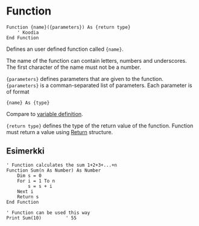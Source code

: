 <!--structure-->
Function
========

```eppabasic
Function {name}({parameters}) As {return type}
    ' Koodia
End Function
```

Defines an user defined function called `{name}`.

The name of the function can contain letters, numbers and underscores.
The first character of the name must not be a number.

`{parameters}` defines parameters that are given to the function.
`{parameters}` is a comman-separated list of parameters.
Each parameter is of format
```eppabasic
{name} As {type}
```
Compare to [variable definition](manual:dim).

`{return type}` defines the type of the return value of the function.
Function must return a value using [Return](manual:return) structure.

Esimerkki
---------
```eppabasic
' Function calculates the sum 1+2+3+...+n
Function Sum(n As Number) As Number
    Dim s = 0
    For i = 1 To n
        s = s + i
    Next i
    Return s
End Function

' Function can be used this way
Print Sum(10)         ' 55
```
